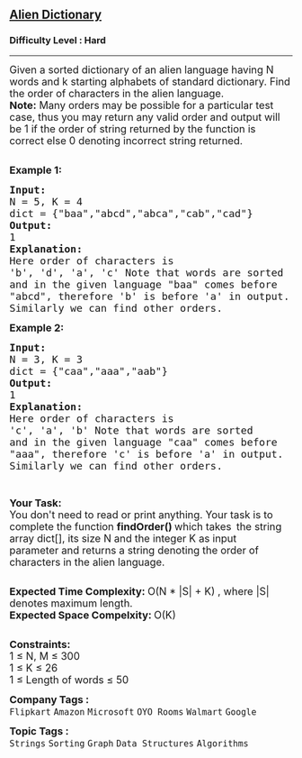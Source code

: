 <h2><a href="https://practice.geeksforgeeks.org/problems/alien-dictionary/1?page=1&difficulty[]=2&curated[]=1&sortBy=submissions">Alien Dictionary</a></h2><h3>Difficulty Level : Hard</h3><hr><div class="problems_problem_content__Xm_eO"><p><span style="font-size:18px">Given a sorted dictionary of an alien language having N words and&nbsp;k starting alphabets of standard dictionary. Find the order of characters in the alien language.<br>
<strong>Note:</strong>&nbsp;Many orders may be&nbsp;possible for a particular test case, thus&nbsp;you may return any valid order and&nbsp;output will be 1 if the order of string returned by the function is correct else 0 denoting incorrect string returned.</span><br>
&nbsp;</p>

<p><span style="font-size:18px"><strong>Example 1:</strong></span></p>

<pre><span style="font-size:18px"><strong>Input: 
</strong>N = 5, K = 4
dict = {"baa","abcd","abca","cab","cad"</span><span style="font-size:18px">}
<strong>Output:
</strong>1
<strong>Explanation:
</strong>Here order of characters is 
'b', 'd', 'a', 'c' Note that words are sorted 
and in the given language "baa" comes before 
"abcd", therefore 'b' is before 'a' in output.
Similarly we can find other orders.</span></pre>

<p><span style="font-size:18px"><strong>Example 2:</strong></span></p>

<pre><span style="font-size:18px"><strong>Input: 
</strong>N = 3, K = 3
dict = {"caa","aaa","aab"}
<strong>Output:
</strong>1
<strong>Explanation:
</strong>Here order of characters is
'c', 'a', 'b' Note that words are sorted
and in the given language "caa" comes before
"aaa", therefore 'c' is before 'a' in output.
Similarly we can find other orders.
</span></pre>

<p>&nbsp;</p>

<p><span style="font-size:18px"><strong>Your Task:</strong><br>
You don't need to read or print anything. Your task is to complete the function&nbsp;<strong>findOrder()&nbsp;</strong>which takes </span>&nbsp;<span style="font-size:18px">the string array dict[], its size N&nbsp;and the integer K as input parameter&nbsp;and returns a string denoting the order of characters in the alien language.</span></p>

<p><br>
<span style="font-size:18px"><strong>Expected Time Complexity:&nbsp;</strong>O(N * |S| + K) , where |S| denotes maximum length.<br>
<strong>Expected Space Compelxity:&nbsp;</strong>O(K)</span></p>

<p><br>
<span style="font-size:18px"><strong>Constraints:</strong><br>
1 ≤ N, M ≤ 300<br>
1 ≤ K&nbsp;≤ 26<br>
1 ≤ Length of words&nbsp;≤ 50</span></p>
</div><p><span style=font-size:18px><strong>Company Tags : </strong><br><code>Flipkart</code>&nbsp;<code>Amazon</code>&nbsp;<code>Microsoft</code>&nbsp;<code>OYO Rooms</code>&nbsp;<code>Walmart</code>&nbsp;<code>Google</code>&nbsp;<br><p><span style=font-size:18px><strong>Topic Tags : </strong><br><code>Strings</code>&nbsp;<code>Sorting</code>&nbsp;<code>Graph</code>&nbsp;<code>Data Structures</code>&nbsp;<code>Algorithms</code>&nbsp;
